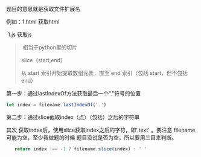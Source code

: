 题目的意思就是获取文件扩展名

例如：1.html   获取html

​	 1.js  获取js

> ​	相当于python里的切片
>
> slice（start,end）
>
> 从 start 索引开始提取数组元素，直至 end 索引（包括 start，但不包括 end）

第一步：通过lastIndexOf方法获取最后一个"."符号的位置

~~~js
let index = filename.lastIndexOf('.')
~~~

第二步：通过slice截取index（点）（包括）之后的字符串

其次 获取index后，使用slice获取index之后的字符，即'.text' 。要注意 filename可能为空，至少我做题的时候 题目没说是否为空，所以要用三目来判断。

~~~js
   return index !== -1 ? filename.slice(index) : ' '
~~~

